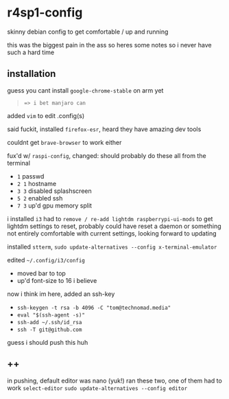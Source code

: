# r4sp1-config
skinny debian config to get comfortable / up and running

this was the biggest pain in the ass
so heres some notes so i never have such a hard time

## installation
guess you cant install `google-chrome-stable` on arm yet

>	`=> i bet manjaro can`

added `vim` to edit .config(s)

said fuckit, installed `firefox-esr`, heard they have amazing dev tools

couldnt get `brave-browser` to work either

fux'd w/ `raspi-config`, changed: 
should probably do these all from the terminal

-	`1` passwd 
-	`2 1` hostname
-	`3 3` disabled splashscreen
-	`5 2` enabled ssh
-	`7 3` up'd gpu memory split

i installed `i3`
had to `remove / re-add lightdm raspberrypi-ui-mods` to get lightdm settings to reset,
probably could have reset a daemon or something
not entirely comfortable with current settings, looking forward to updating

installed `stterm`, `sudo update-alternatives --config x-terminal-emulator`

edited `~/.config/i3/config`

-	moved bar to top
-	up'd font-size to 16 i believe

now i think im here, 
added an ssh-key

-	`ssh-keygen -t rsa -b 4096 -C "tom@technomad.media"`
-	`eval "$(ssh-agent -s)"`
-	`ssh-add ~/.ssh/id_rsa`
-	`ssh -T git@github.com`

guess i should push this huh

## ++
in pushing, default editor was nano (yuk!)
ran these two, one of them had to work `select-editor` `sudo update-alternatives --config editor`

